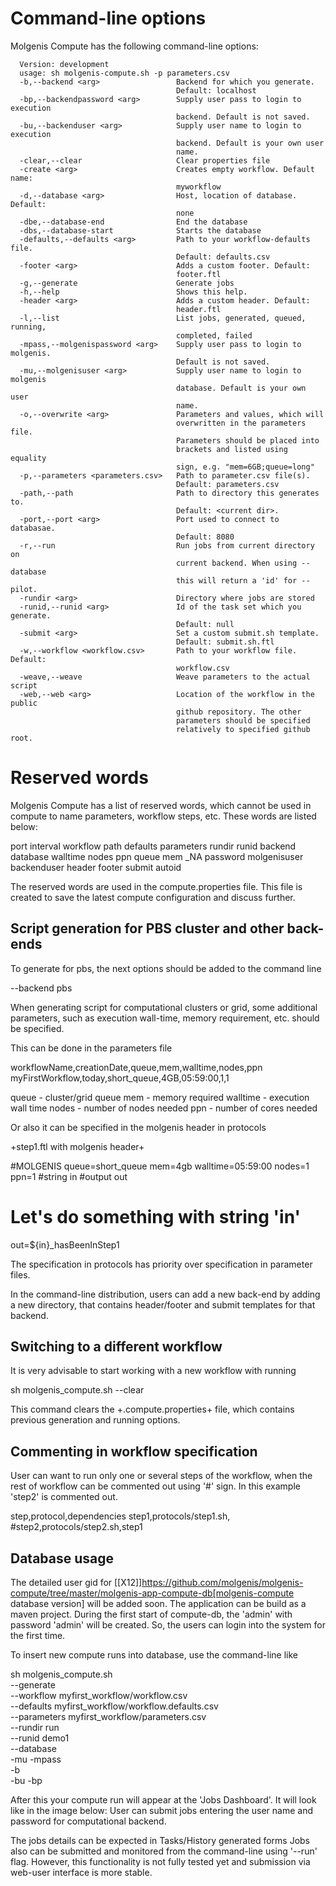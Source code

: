 # Command-line options

Molgenis Compute has the following command-line options:

```
  Version: development
  usage: sh molgenis-compute.sh -p parameters.csv
  -b,--backend <arg>                 Backend for which you generate.
                                     Default: localhost
  -bp,--backendpassword <arg>        Supply user pass to login to execution
                                     backend. Default is not saved.
  -bu,--backenduser <arg>            Supply user name to login to execution
                                     backend. Default is your own user
                                     name.
  -clear,--clear                     Clear properties file
  -create <arg>                      Creates empty workflow. Default name:
                                     myworkflow
  -d,--database <arg>                Host, location of database. Default:
                                     none
  -dbe,--database-end                End the database
  -dbs,--database-start              Starts the database
  -defaults,--defaults <arg>         Path to your workflow-defaults file.
                                     Default: defaults.csv
  -footer <arg>                      Adds a custom footer. Default:
                                     footer.ftl
  -g,--generate                      Generate jobs
  -h,--help                          Shows this help.
  -header <arg>                      Adds a custom header. Default:
                                     header.ftl
  -l,--list                          List jobs, generated, queued, running,
                                     completed, failed
  -mpass,--molgenispassword <arg>    Supply user pass to login to molgenis.
                                     Default is not saved.
  -mu,--molgenisuser <arg>           Supply user name to login to molgenis
                                     database. Default is your own user
                                     name.
  -o,--overwrite <arg>               Parameters and values, which will
                                     overwritten in the parameters file.
                                     Parameters should be placed into
                                     brackets and listed using equality
                                     sign, e.g. "mem=6GB;queue=long"
  -p,--parameters <parameters.csv>   Path to parameter.csv file(s).
                                     Default: parameters.csv
  -path,--path                       Path to directory this generates to.
                                     Default: <current dir>.
  -port,--port <arg>                 Port used to connect to databasae.
                                     Default: 8080
  -r,--run                           Run jobs from current directory on
                                     current backend. When using --database
                                     this will return a 'id' for --pilot.
  -rundir <arg>                      Directory where jobs are stored
  -runid,--runid <arg>               Id of the task set which you generate.
                                     Default: null
  -submit <arg>                      Set a custom submit.sh template.
                                     Default: submit.sh.ftl
  -w,--workflow <workflow.csv>       Path to your workflow file. Default:
                                     workflow.csv
  -weave,--weave                     Weave parameters to the actual script
  -web,--web <arg>                   Location of the workflow in the public
                                     github repository. The other
                                     parameters should be specified
                                     relatively to specified github root.
```

# Reserved words

Molgenis Compute has a list of reserved words, which cannot be used in compute to name 
parameters, workflow steps, etc. These words are listed below:

  port			interval
  workflow		path
  defaults		parameters
  rundir		runid
  backend		database
  walltime		nodes
  ppn			queue
  mem			_NA
  password		molgenisuser
  backenduser		header
  footer		submit
  autoid

The reserved words are used in the compute.properties file. This file is created to save the latest compute configuration and discuss further.


## Script generation for PBS cluster and other back-ends

To generate for pbs, the next options should be added to the command line

--backend pbs

When generating script for computational clusters or grid, some additional parameters, such as execution wall-time, memory requirement, etc. should be 
specified.

This can be done in the parameters file

  workflowName,creationDate,queue,mem,walltime,nodes,ppn
  myFirstWorkflow,today,short_queue,4GB,05:59:00,1,1

  queue - cluster/grid queue
  mem - memory required
  walltime - execution wall time
  nodes - number of nodes needed
  ppn - number of cores needed
  
Or also it can be specified in the molgenis header in protocols

+step1.ftl with molgenis header+

  #MOLGENIS queue=short_queue mem=4gb walltime=05:59:00 nodes=1 ppn=1
  #string in
  #output out
  # Let's do something with string 'in'
  out=${in}_hasBeenInStep1

The specification in protocols has priority over specification in parameter files.

In the command-line distribution, users can add a new back-end by adding a new directory, that contains header/footer and submit templates for that backend.

## Switching to a different workflow

It is very advisable to start working with a new workflow with running 

sh molgenis_compute.sh --clear

This command clears the +.compute.properties+ file, which contains previous generation and running options.

## Commenting in workflow specification

User can want to run only one or several steps of the workflow, when the rest of workflow can be commented out using '#' sign. In this example
'step2' is commented out.

  step,protocol,dependencies
  step1,protocols/step1.sh,
  #step2,protocols/step2.sh,step1

## Database usage

The detailed user gid for [[X12]]https://github.com/molgenis/molgenis-compute/tree/master/molgenis-app-compute-db[molgenis-compute database version] will be added soon.
The application can be build as a maven project. During the first start of compute-db, the 'admin' with password 'admin' will be created. 
So, the users can login into the system for the first time. 

To insert new compute runs into database, use the command-line like

  sh molgenis_compute.sh \
  --generate \
  --workflow myfirst_workflow/workflow.csv \
  --defaults myfirst_workflow/workflow.defaults.csv \
  --parameters myfirst_workflow/parameters.csv \
  --rundir run \
  --runid demo1 \
  --database <db-ip-address> \
  -mu <db-username> -mpass <db-password> \
  -b <back-end> \
  -bu <back-end-username> -bp <back-end-password>

After this your compute run will appear at the 'Jobs Dashboard'. It will look like in the image below: 
User can submit jobs entering the user name and password for computational backend.



The jobs details can be expected in Tasks/History generated forms
Jobs also can be submitted and monitored from the command-line using '--run' flag. 
However, this functionality is not fully tested yet and submission via web-user interface is more stable.
